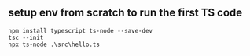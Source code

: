## setup env from scratch to run the first TS code

```
npm install typescript ts-node --save-dev
tsc --init
npx ts-node .\src\hello.ts
```
